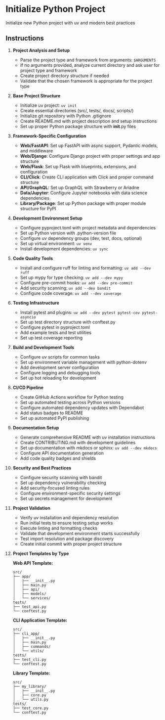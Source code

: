 # Initialize Python Project

Initialize new Python project with uv and modern best practices

## Instructions

1. **Project Analysis and Setup**
   - Parse the project type and framework from arguments: `$ARGUMENTS`
   - If no arguments provided, analyze current directory and ask user for project type and framework
   - Create project directory structure if needed
   - Validate that the chosen framework is appropriate for the project type

2. **Base Project Structure**
   - Initialize uv project: `uv init`
   - Create essential directories (src/, tests/, docs/, scripts/)
   - Initialize git repository with Python .gitignore
   - Create README.md with project description and setup instructions
   - Set up proper Python package structure with __init__.py files

3. **Framework-Specific Configuration**
   - **Web/FastAPI**: Set up FastAPI with async support, Pydantic models, and middleware
   - **Web/Django**: Configure Django project with proper settings and app structure
   - **Web/Flask**: Set up Flask with blueprints, extensions, and configuration
   - **CLI/Click**: Create CLI application with Click and proper command structure
   - **API/GraphQL**: Set up GraphQL with Strawberry or Ariadne
   - **Data/Jupyter**: Configure Jupyter notebooks with data science dependencies
   - **Library/Package**: Set up Python package with proper module structure for PyPI

4. **Development Environment Setup**
   - Configure pyproject.toml with project metadata and dependencies
   - Set up Python version with .python-version file
   - Configure uv dependency groups (dev, test, docs, optional)
   - Set up virtual environment: `uv venv`
   - Install development dependencies: `uv sync`

5. **Code Quality Tools**
   - Install and configure ruff for linting and formatting: `uv add --dev ruff`
   - Set up mypy for type checking: `uv add --dev mypy`
   - Configure pre-commit hooks: `uv add --dev pre-commit`
   - Add security scanning: `uv add --dev bandit`
   - Configure code coverage: `uv add --dev coverage`

6. **Testing Infrastructure**
   - Install pytest and plugins: `uv add --dev pytest pytest-cov pytest-asyncio`
   - Set up test directory structure with conftest.py
   - Configure pytest in pyproject.toml
   - Add example tests and test utilities
   - Set up test coverage reporting

7. **Build and Development Tools**
   - Configure uv scripts for common tasks
   - Set up environment variable management with python-dotenv
   - Add development server configuration
   - Configure logging and debugging tools
   - Set up hot reloading for development

8. **CI/CD Pipeline**
   - Create GitHub Actions workflow for Python testing
   - Set up automated testing across Python versions
   - Configure automated dependency updates with Dependabot
   - Add status badges to README
   - Set up automated PyPI publishing

9. **Documentation Setup**
   - Generate comprehensive README with uv installation instructions
   - Create CONTRIBUTING.md with development guidelines
   - Set up documentation with mkdocs or sphinx: `uv add --dev mkdocs`
   - Configure API documentation generation
   - Add code quality badges and shields

10. **Security and Best Practices**
    - Configure security scanning with bandit
    - Set up dependency vulnerability checking
    - Add security-focused linting rules
    - Configure environment-specific security settings
    - Set up secrets management for development

11. **Project Validation**
    - Verify uv installation and dependency resolution
    - Run initial tests to ensure testing setup works
    - Execute linting and formatting checks
    - Validate that development environment starts successfully
    - Test import resolution and package discovery
    - Create initial commit with proper project structure

12. **Project Templates by Type**

    **Web API Template:**
    ```
    src/
    ├── app/
    │   ├── __init__.py
    │   ├── main.py
    │   ├── api/
    │   ├── models/
    │   └── services/
    tests/
    ├── test_api.py
    └── conftest.py
    ```

    **CLI Application Template:**
    ```
    src/
    ├── cli_app/
    │   ├── __init__.py
    │   ├── main.py
    │   ├── commands/
    │   └── utils/
    tests/
    ├── test_cli.py
    └── conftest.py
    ```

    **Library Template:**
    ```
    src/
    ├── my_library/
    │   ├── __init__.py
    │   ├── core.py
    │   └── utils.py
    tests/
    ├── test_core.py
    └── conftest.py
    ```
